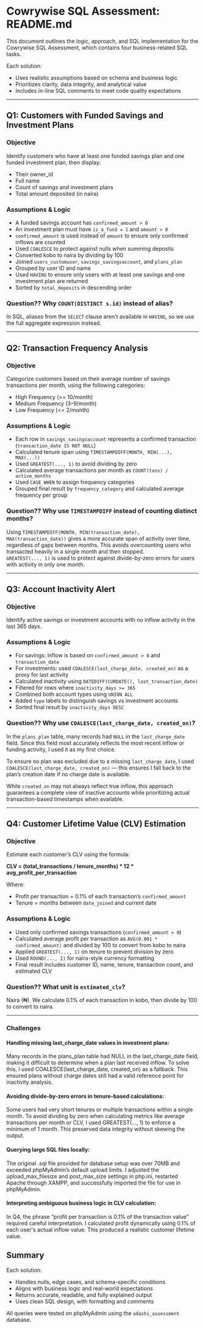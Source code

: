 # Cowrywise SQL Assessment: README.md

This document outlines the logic, approach, and SQL implementation for the Cowrywise SQL Assessment, which contains four business-related SQL tasks.

Each solution:

- Uses realistic assumptions based on schema and business logic  
- Prioritizes clarity, data integrity, and analytical value  
- Includes in-line SQL comments to meet code quality expectations

---

## Q1: Customers with Funded Savings and Investment Plans

### Objective

Identify customers who have at least one funded savings plan and one funded investment plan, then display:

- Their owner_id  
- Full name  
- Count of savings and investment plans  
- Total amount deposited (in naira)

### Assumptions & Logic

- A funded savings account has `confirmed_amount > 0`  
- An investment plan must have `is_a_fund = 1` and `amount > 0`  
- `confirmed_amount` is used instead of `amount` to ensure only confirmed inflows are counted  
- Used `COALESCE` to protect against nulls when summing deposits  
- Converted kobo to naira by dividing by 100  
- Joined `users_customuser`, `savings_savingsaccount`, and `plans_plan`  
- Grouped by user ID and name  
- Used `HAVING` to ensure only users with at least one savings and one investment plan are returned  
- Sorted by `total_deposits` in descending order

### Question?? Why `COUNT(DISTINCT s.id)` instead of alias?

In SQL, aliases from the `SELECT` clause aren't available in `HAVING`, so we use the full aggregate expression instead.

---

## Q2: Transaction Frequency Analysis

### Objective

Categorize customers based on their average number of savings transactions per month, using the following categories:

- High Frequency (>= 10/month)  
- Medium Frequency (3–9/month)  
- Low Frequency (<= 2/month)

### Assumptions & Logic

- Each row in `savings_savingsaccount` represents a confirmed transaction (`transaction_date IS NOT NULL`)  
- Calculated tenure span using `TIMESTAMPDIFF(MONTH, MIN(...), MAX(...))`  
- Used `GREATEST(..., 1)` to avoid dividing by zero  
- Calculated average transactions per month as `COUNT(txns) / active_months`  
- Used `CASE WHEN` to assign frequency categories  
- Grouped final result by `frequency_category` and calculated average frequency per group

### Question?? Why use `TIMESTAMPDIFF` instead of counting distinct months?

Using `TIMESTAMPDIFF(MONTH, MIN(transaction_date), MAX(transaction_date))` gives a more accurate span of activity over time, regardless of gaps between months. This avoids overcounting users who transacted heavily in a single month and then stopped.  
`GREATEST(..., 1)` is used to protect against divide-by-zero errors for users with activity in only one month.

---

## Q3: Account Inactivity Alert

### Objective

Identify active savings or investment accounts with no inflow activity in the last 365 days.

### Assumptions & Logic

- For savings: inflow is based on `confirmed_amount > 0` and `transaction_date`  
- For investments: used `COALESCE(last_charge_date, created_on)` as a proxy for last activity  
- Calculated inactivity using `DATEDIFF(CURDATE(), last_transaction_date)`  
- Filtered for rows where `inactivity_days >= 365`  
- Combined both account types using `UNION ALL`  
- Added `type` labels to distinguish savings vs investment accounts  
- Sorted final result by `inactivity_days DESC`

### Question?? Why use `COALESCE(last_charge_date, created_on)`?

In the `plans_plan` table, many records had `NULL` in the `last_charge_date` field. Since this field most accurately reflects the most recent inflow or funding activity, I used it as my first choice.

To ensure no plan was excluded due to a missing `last_charge_date`, I used `COALESCE(last_charge_date, created_on)` — this ensures I fall back to the plan’s creation date if no charge date is available.

While `created_on` may not always reflect true inflow, this approach guarantees a complete view of inactive accounts while prioritizing actual transaction-based timestamps when available.

---

## Q4: Customer Lifetime Value (CLV) Estimation

### Objective

Estimate each customer’s CLV using the formula:

**CLV = (total_transactions / tenure_months) * 12 * avg_profit_per_transaction**

Where:

- Profit per transaction = 0.1% of each transaction’s `confirmed_amount`  
- Tenure = months between `date_joined` and current date

### Assumptions & Logic

- Used only confirmed savings transactions (`confirmed_amount > 0`)  
- Calculated average profit per transaction as `AVG(0.001 * confirmed_amount)` and divided by 100 to convert from kobo to naira  
- Applied `GREATEST(..., 1)` on tenure to prevent division by zero  
- Used `ROUND(..., 2)` for naira-style currency formatting  
- Final result includes customer ID, name, tenure, transaction count, and estimated CLV

### Question?? What unit is `estimated_clv`?

Naira (₦). We calculate 0.1% of each transaction in kobo, then divide by 100 to convert to naira.

---
### Challenges

#### Handling missing last_charge_date values in investment plans:
Many records in the plans_plan table had NULL in the last_charge_date field, making it difficult to determine when a plan last received inflow. To solve this, I used COALESCE(last_charge_date, created_on) as a fallback. This ensured plans without charge dates still had a valid reference point for inactivity analysis.

#### Avoiding divide-by-zero errors in tenure-based calculations:
Some users had very short tenures or multiple transactions within a single month. To avoid dividing by zero when calculating metrics like average transactions per month or CLV, I used GREATEST(..., 1) to enforce a minimum of 1 month. This preserved data integrity without skewing the output.

#### Querying large SQL files locally:
The original .sql file provided for database setup was over 70MB and exceeded phpMyAdmin’s default upload limits. I adjusted the upload_max_filesize and post_max_size settings in php.ini, restarted Apache through XAMPP, and successfully imported the file for use in phpMyAdmin.

#### Interpreting ambiguous business logic in CLV calculation:
In Q4, the phrase “profit per transaction is 0.1% of the transaction value” required careful interpretation. I calculated profit dynamically using 0.1% of each user's actual inflow value. This produced a realistic customer lifetime value.


## Summary

Each solution:

- Handles nulls, edge cases, and schema-specific conditions  
- Aligns with business logic and real-world expectations  
- Returns accurate, readable, and fully explained output  
- Uses clean SQL design, with formatting and comments  

All queries were tested on phpMyAdmin using the `adashi_assessment` database.
